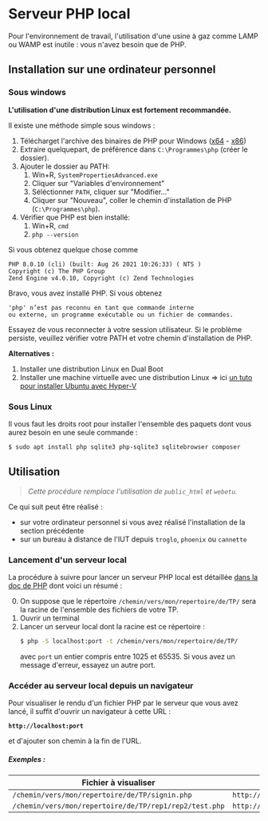 Serveur PHP local
=================

Pour l'environnement de travail, l'utilisation d'une usine à gaz comme LAMP ou WAMP est inutile : vous n'avez besoin que de PHP.

Installation sur une ordinateur personnel
-----------------------------------------

### Sous windows

**L'utilisation d'une distribution Linux est fortement recommandée.**

Il existe une méthode simple sous windows :

1. Télécharget l'archive des binaires de PHP pour Windows ([x64](https://windows.php.net/downloads/releases/php-8.0.10-Win32-vs16-x64.zip) - [x86](https://windows.php.net/downloads/releases/php-8.0.10-Win32-vs16-x86.zip))
2. Extraire quelquepart, de préférence dans `C:\Programmes\php` (créer le dossier).
3. Ajouter le dossier au PATH:
   1. Win+R, `SystemPropertiesAdvanced.exe`
   2. Cliquer sur "Variables d'environnement"
   3. Séléctionner `PATH`, cliquer sur "Modifier..."
   4. Cliquer sur "Nouveau", coller le chemin d'installation de PHP (`C:\Programmes\php`).
4. Vérifier que PHP est bien installé:
   1. Win+R, `cmd`
   2. `php --version`

Si vous obtenez quelque chose comme
```
PHP 8.0.10 (cli) (built: Aug 26 2021 10:26:33) ( NTS )
Copyright (c) The PHP Group
Zend Engine v4.0.10, Copyright (c) Zend Technologies
```
Bravo, vous avez installé PHP.
Si vous obtenez
```
'php' n’est pas reconnu en tant que commande interne
ou externe, un programme exécutable ou un fichier de commandes.
```
Essayez de vous reconnecter à votre session utilisateur. Si le problème persiste, veuillez vérifier votre PATH et votre chemin d'installation de PHP.


**Alternatives :**
1. Installer une distribution Linux en Dual Boot
2. Installer une machine virtuelle avec une distribution Linux => ici [un tuto pour installer Ubuntu avec Hyper-V](https://www.windowscentral.com/how-run-linux-distros-windows-10-using-hyper-v)

### Sous Linux

Il vous faut les droits root pour installer l'ensemble des paquets dont vous aurez besoin en une seule commande :
```bash
$ sudo apt install php sqlite3 php-sqlite3 sqlitebrowser composer
```

Utilisation
-----------

> *Cette procédure remplace l'utilisation de `public_html` et `webetu`.*

Ce qui suit peut être réalisé :

- sur votre ordinateur personnel si vous avez réalisé l'installation de la section précédente
- sur un bureau à distance de l'IUT depuis `troglo`, `phoenix` ou `cannette`

### Lancement d'un serveur local

La procédure à suivre pour lancer un serveur PHP local est détaillée [dans la doc de PHP](https://www.php.net/manual/fr/features.commandline.webserver.php) dont voici un résumé :

0. On suppose que le répertoire `/chemin/vers/mon/repertoire/de/TP/` sera la racine de l'ensemble des fichiers de votre TP.
1. Ouvrir un terminal
2. Lancer un serveur local dont la racine est ce répertoire :
	```bash
	$ php -S localhost:port -t /chemin/vers/mon/repertoire/de/TP/
	```
	avec `port` un entier compris entre 1025 et 65535. Si vous avez un message d'erreur, essayez un autre port.

### Accéder au serveur local depuis un navigateur

Pour visualiser le rendu d'un fichier PHP par le serveur que vous avez lancé, il suffit d'ouvrir un navigateur à cette URL :

**`http://localhost:port`**

et d'ajouter son chemin à la fin de l'URL.

##### Exemples :

|                   Fichier à visualiser                 |                      URL                     |
|--------------------------------------------------------|----------------------------------------------|
| `/chemin/vers/mon/repertoire/de/TP/signin.php`         | `http://localhost:port/signin.php`           |
| `/chemin/vers/mon/repertoire/de/TP/rep1/rep2/test.php` | `http://localhost:port/rep1/rep2/signin.php` |
